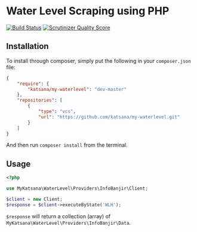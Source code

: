 Water Level Scraping using PHP
==============

[![Build Status](https://img.shields.io/travis/katsana/my-waterlevel/master.svg?style=flat)](https://travis-ci.org/katsana/my-waterlevel)
[![Scrutinizer Quality Score](https://img.shields.io/scrutinizer/g/katsana/my-waterlevel/master.svg?style=flat)](https://scrutinizer-ci.com/g/katsana/my-waterlevel/)

## Installation

To install through composer, simply put the following in your `composer.json` file:

```json
{
	"require": {
		"katsana/my-waterlevel": "dev-master"
	},
	"repositories": [
		{
			"type": "vcs",
			"url": "https://github.com/katsana/my-waterlevel.git"
		}
	]
}
```

And then run `composer install` from the terminal.

## Usage

```php
<?php

use MyKatsana\WaterLevel\Providers\InfoBanjir\Client;

$client = new Client;
$response = $client->executeByState('WLH');
```

`$response` will return a collection (array) of `MyKatsana\WaterLevel\Providers\InfoBanjir\Data`.